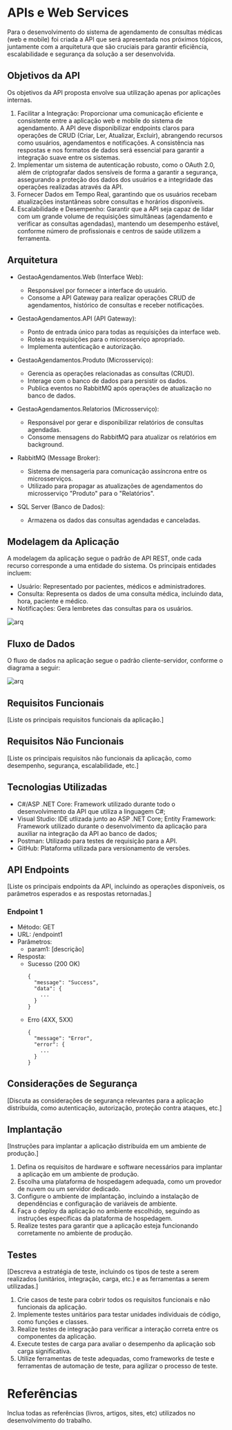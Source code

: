 # APIs e Web Services

Para o desenvolvimento do sistema de agendamento de consultas médicas (web e mobile) foi criada a API que será apresentada nos próximos tópicos, juntamente com a arquitetura que são cruciais para garantir eficiência, escalabilidade e segurança da solução a ser desenvolvida.


## Objetivos da API

Os objetivos da API proposta envolve sua utilização apenas por aplicações internas.

1. Facilitar a Integração: Proporcionar uma comunicação eficiente e consistente entre a aplicação web e mobile do sistema de agendamento.
A API deve disponibilizar endpoints claros para operações de CRUD (Criar, Ler, Atualizar, Excluir), abrangendo recursos como usuários, agendamentos e notificações. A consistência nas respostas e nos formatos de dados será essencial para garantir a integração suave entre os sistemas.
2. Implementar um sistema de autenticação robusto, como o OAuth 2.0, além de criptografar dados sensíveis de forma a garantir a segurança, assegurando a proteção dos dados dos usuários e a integridade das operações realizadas através da API.
3. Fornecer Dados em Tempo Real, garantindo que os usuários recebam atualizações instantâneas sobre consultas e horários disponíveis.
4. Escalabilidade e Desempenho: Garantir que a API seja capaz de lidar com um grande volume de requisições simultâneas (agendamento e verificar as consultas agendadas), mantendo um desempenho estável, conforme número de profissionais e centros de saúde utilizem a ferramenta.


## Arquitetura

- GestaoAgendamentos.Web (Interface Web):
  - Responsável por fornecer a interface do usuário.
  - Consome a API Gateway para realizar operações CRUD de agendamentos, histórico de consultas e receber notificações.
  
- GestaoAgendamentos.API (API Gateway):
  - Ponto de entrada único para todas as requisições da interface web.
  - Roteia as requisições para o microsserviço apropriado.
  - Implementa autenticação e autorização.
  
- GestaoAgendamentos.Produto (Microsserviço):
    - Gerencia as operações relacionadas as consultas (CRUD).
    - Interage com o banco de dados para persistir os dados.
    - Publica eventos no RabbitMQ após operações de atualização no banco de dados.
  
- GestaoAgendamentos.Relatorios (Microsserviço):
    - Responsável por gerar e disponibilizar relatórios de consultas agendadas.
    - Consome mensagens do RabbitMQ para atualizar os relatórios em background.
  
- RabbitMQ (Message Broker):
    - Sistema de mensageria para comunicação assíncrona entre os microsserviços.
    - Utilizado para propagar as atualizações de agendamentos do microsserviço "Produto" para o "Relatórios".
  
- SQL Server (Banco de Dados):
    - Armazena os dados das consultas agendadas e canceladas.

## Modelagem da Aplicação

A modelagem da aplicação segue o padrão de API REST, onde cada recurso corresponde a uma entidade do sistema. Os principais entidades incluem:
- Usuário: Representado por pacientes, médicos e administradores.
- Consulta: Representa os dados de uma consulta médica, incluindo data, hora, paciente e médico.
- Notificações: Gera lembretes das consultas para os usuários.

![arq](https://github.com/ICEI-PUC-Minas-PMV-SI/pmv-si-2024-2-pe6-t2-g07-agendamento-consulta-medica/blob/903e3c5c48d5e685d2205238ee3a19f2e0286d84/docs/img/Diagrama%20de%20Classe%20-%20Consulta%20F%C3%A1cil.png)

## Fluxo de Dados

O fluxo de dados na aplicação segue o padrão cliente-servidor, conforme o diagrama a seguir:

![arq](https://github.com/ICEI-PUC-Minas-PMV-SI/pmv-si-2024-2-pe6-t2-g07-agendamento-consulta-medica/blob/b15a97c1e89df3e87abdf12df77ebbcbdb08dc1d/docs/img/Diagrama%20de%20fluxo%20de%20dados%20-%20Consulta%20F%C3%A1cil.png)

## Requisitos Funcionais

[Liste os principais requisitos funcionais da aplicação.]

## Requisitos Não Funcionais

[Liste os principais requisitos não funcionais da aplicação, como desempenho, segurança, escalabilidade, etc.]

## Tecnologias Utilizadas

- C#/ASP .NET Core: Framework utilizado durante todo o desenvolvimento da API que utiliza a linguagem C#;
- Visual Studio: IDE utlizada junto ao ASP .NET Core;
Entity Framework: Framework utilizado durante o desenvolvimento da aplicação para auxiliar na integração da API ao banco de dados;
- Postman: Utilizado para testes de requisição para a API.
- GitHub: Plataforma utilizada para versionamento de versões.

## API Endpoints

[Liste os principais endpoints da API, incluindo as operações disponíveis, os parâmetros esperados e as respostas retornadas.]

### Endpoint 1
- Método: GET
- URL: /endpoint1
- Parâmetros:
  - param1: [descrição]
- Resposta:
  - Sucesso (200 OK)
    ```
    {
      "message": "Success",
      "data": {
        ...
      }
    }
    ```
  - Erro (4XX, 5XX)
    ```
    {
      "message": "Error",
      "error": {
        ...
      }
    }
    ```


## Considerações de Segurança

[Discuta as considerações de segurança relevantes para a aplicação distribuída, como autenticação, autorização, proteção contra ataques, etc.]

## Implantação

[Instruções para implantar a aplicação distribuída em um ambiente de produção.]

1. Defina os requisitos de hardware e software necessários para implantar a aplicação em um ambiente de produção.
2. Escolha uma plataforma de hospedagem adequada, como um provedor de nuvem ou um servidor dedicado.
3. Configure o ambiente de implantação, incluindo a instalação de dependências e configuração de variáveis de ambiente.
4. Faça o deploy da aplicação no ambiente escolhido, seguindo as instruções específicas da plataforma de hospedagem.
5. Realize testes para garantir que a aplicação esteja funcionando corretamente no ambiente de produção.

## Testes

[Descreva a estratégia de teste, incluindo os tipos de teste a serem realizados (unitários, integração, carga, etc.) e as ferramentas a serem utilizadas.]

1. Crie casos de teste para cobrir todos os requisitos funcionais e não funcionais da aplicação.
2. Implemente testes unitários para testar unidades individuais de código, como funções e classes.
3. Realize testes de integração para verificar a interação correta entre os componentes da aplicação.
4. Execute testes de carga para avaliar o desempenho da aplicação sob carga significativa.
5. Utilize ferramentas de teste adequadas, como frameworks de teste e ferramentas de automação de teste, para agilizar o processo de teste.

# Referências

Inclua todas as referências (livros, artigos, sites, etc) utilizados no desenvolvimento do trabalho.
